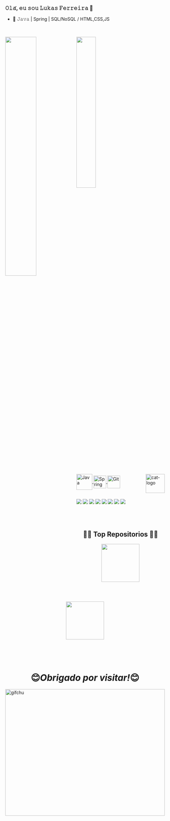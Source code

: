 
### 𝙾𝚕𝚊́, 𝚎𝚞 𝚜𝚘𝚞 𝙻𝚞𝚔𝚊𝚜 𝙵𝚎𝚛𝚛𝚎𝚒𝚛𝚊 👋 

- 📝 𝙹𝚊𝚟𝚊 | Spring | SQL/NoSQL / HTML,CSS,JS


##

<br>

 <div>
  <a href="https://github.com/lukadev08">
  <img align="left" width="44%" src="https://github-readme-stats.vercel.app/api?username=lukadev08&show=reviews&theme=tokyonight"/>
  <img align="center" width="35%"  src="https://github-readme-stats.vercel.app/api/top-langs/?username=lukadev08&layout=donut&langs_count=5&theme=tokyonight&hide_progress=false"/>
  
       
</div>

<div style="display: inline_block"><br>
  <img align="center" alt="Java" height="50" width="50" src="https://cdn.jsdelivr.net/gh/devicons/devicon/icons/java/java-original.svg">
  <img align="center" alt="Spring" height="40" width="40" src="https://cdn.jsdelivr.net/gh/devicons/devicon/icons/spring/spring-original.svg">
  <img align="center" alt="Git" height="40" width="40" src="https://cdn.jsdelivr.net/gh/devicons/devicon/icons/git/git-original.svg">
 <img align="right" alt="cat-logo" height="60 " width=60" src="https://em-content.zobj.net/source/microsoft-teams/337/cat-face_1f431.png">  
  </div>
  
  ##

  
  
  <div>
  <a href = "mailto:luskaf8@gmail.com"><img src="https://img.shields.io/badge/-Gmail-%23333?style=for-the-badge&logo=gmail&logoColor=red" target="_blank"></a>
  <a href="https://www.linkedin.com/in/lukadev08/" target="_blank"><img src="https://img.shields.io/badge/-LinkedIn-%230077B5?style=for-the-badge&logo=linkedin&logoColor=white" target="_blank"></a>
  <a href="os"> <img src="https://img.shields.io/badge/Windows-0078D6?style=for-the-badge&logo=windows&logoColor=white" target="_blank"></a>
  <a href="os"> <img src="https://img.shields.io/badge/Visual_Studio_Code-0078D4?style=for-the-badge&logo=visual%20studio%20code&logoColor=white" target="_blank"></a>
  <a href="os"> <img src="https://img.shields.io/badge/java-%23ED8B00.svg?style=for-the-badge&logo=openjdk&logoColor=white"></a>
  <a href="os"> <img src="https://img.shields.io/badge/html5-%23E34F26.svg?style=for-the-badge&logo=html5&logoColor=white"></a>
  <a href="os"> <img src="https://img.shields.io/badge/css3-%231572B6.svg?style=for-the-badge&logo=css3&logoColor=white"></a>
  <a href="os"> <img src="https://img.shields.io/badge/javascript-%23323330.svg?style=for-the-badge&logo=javascript&logoColor=%23F7DF1E"></a>
  

  </div>

  <br>
  <br>
  <br>


<div>

<h2 align="center">👨‍💻 Top Repositorios 👨‍💻</h2>
  
  <div width="100%" align="center">
  <a  href="https://github.com/lukadev08/imersao-java-2023" title="Imersao Java 2023">
    <img align="center" height="120" src="https://github-readme-stats.vercel.app/api/pin/?username=lukadev08&repo=imersao-java-2023&theme=react&border_color=61dafb&border_radius=10"></a>
   
<br><br>
  
  <a href="https://github.com/lukadev08/SCI-Academia-2023-Prova" title="Prova Academia SCI 2023">
    <img align="center"  height="120" src="https://github-readme-stats.vercel.app/api/pin/?username=lukadev08&repo=SCI-Academia-2023-Prova&theme=react&border_color=61dafb&border_radius=10"></a>
    
</div>

  <br><br><br>
  
  <h1 align='center'>😊<i>Obrigado por visitar!</i>😊</h1>
  
</div>

<div>
<img align='left' alt="gifchu" height="400px" width="100%" src="https://i.pinimg.com/originals/ac/b3/9b/acb39b95c7c20ecd720e163ee9d29d8a.gif">
 </div>
